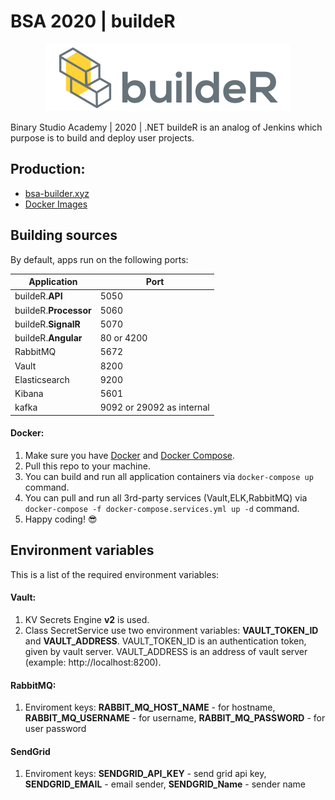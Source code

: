 # BSA 2020 | buildeR

<p align="center">
 <img src="frontend/src/assets/images/logo.png" />
</p>

Binary Studio Academy | 2020 | .NET buildeR is an analog of Jenkins which purpose is to build and deploy user projects.

## Production:
- [bsa-builder.xyz](https://bsa-builder.xyz)
- [Docker Images](https://hub.docker.com/u/bsa2020builder)

## Building sources
By default, apps run on the following ports:

| Application | Port |
|-|-|
| buildeR.**API** | 5050 |
| buildeR.**Processor** | 5060 |
| buildeR.**SignalR** | 5070 |
| buildeR.**Angular** | 80 or 4200 |
| RabbitMQ | 5672 |
| Vault | 8200 |
| Elasticsearch | 9200 |
| Kibana | 5601 |
| kafka | 9092 or 29092 as internal |

#### Docker:
1. Make sure you have [Docker](https://www.docker.com) and [Docker Compose](https://docs.docker.com/compose/install).
2. Pull this repo to your machine.
3. You can build and run all application containers via `docker-compose up` command.
4. You can pull and run all 3rd-party services (Vault,ELK,RabbitMQ) via `docker-compose -f docker-compose.services.yml up -d` command.
5. Happy coding! :sunglasses:

## Environment variables
This is a list of the required environment variables:

#### Vault:
1. KV Secrets Engine **v2** is used.
2. Class SecretService use two environment variables: **VAULT_TOKEN_ID** and **VAULT_ADDRESS**. 
VAULT_TOKEN_ID is an authentication token, given by vault server. VAULT_ADDRESS is an address of vault server (example: http://localhost:8200).

#### RabbitMQ:
1. Enviroment keys:
**RABBIT_MQ_HOST_NAME** - for hostname,
**RABBIT_MQ_USERNAME** - for username,
**RABBIT_MQ_PASSWORD** - for user password

#### SendGrid
1. Enviroment keys:
**SENDGRID_API_KEY** - send grid api key,
**SENDGRID_EMAIL** - email sender,
**SENDGRID_Name** - sender name
